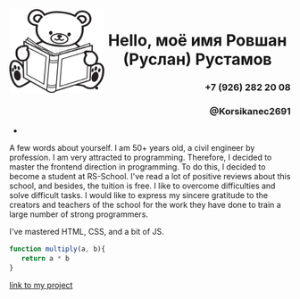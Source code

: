 <img align="left" height="150" width="170" src="def098aca65e4536834c1506db03aecb.jpg">
<h1 align="center"> Hello, моё имя Ровшан (Руслан) Рустамов </h1>
<ul text-decoration="none"> 
<li>
<h3 align="right" >+7 (926) 282 20 08</h3>  

</li> 
<h3 align="right" >@Korsikanec2691</h3> 
<li>
</li> 
</ul>

<p> A few words about yourself. I am 50+ years old, a civil engineer by profession. I am very attracted to programming. Therefore, I decided to master the frontend direction in programming. To do this, I decided to become a student at RS-School. I've read a lot of positive reviews about this school, and besides, the tuition is free. I like to overcome difficulties and solve difficult tasks. I would like to express my sincere gratitude to the creators and teachers of the school for the work they have done to train a large number of strong programmers.</p>

<p>I've mastered HTML, CSS, and a bit of JS.</p>

```javascript
function multiply(a, b){
   return a * b
}
```
[link to my project](https://github.com/korsikanec2691/rsschool-cv)